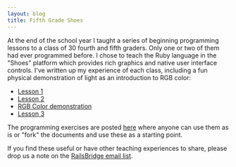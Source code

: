 ```yaml
---
layout: blog
title: Fifth Grade Shoes
---
```

At the end of the school year I taught a series of beginning programming lessons to a class of 30 fourth and fifth graders.  Only one or two of them had ever programmed before.  I chose to teach the Ruby language in the "Shoes" platform which provides rich graphics and native user interface controls. I've written up my experience of each class, including a fun physical demonstration of light as an introduction to RGB color: 
* [Lesson 1](http://www.ultrasaurus.com/sarahblog/2009/05/teaching-ruby-to-kids-first-lesson/)
* [Lesson 2](http://www.ultrasaurus.com/sarahblog/2009/05/teaching-kids-to-code-lesson-2/)
* [RGB Color demonstration](http://www.ultrasaurus.com/sarahblog/2009/05/on-understanding-rgb-color/)
* [Lesson 3](http://www.ultrasaurus.com/sarahblog/2009/05/teaching-kids-to-code-lesson-3/)

The programming exercises are posted [here](http://teachingkids.railsbridge.org/lessons.html) where anyone can use them as is or "fork" the documents and use these as a starting point.

If you find these useful or have other teaching experiences to share, please drop us a note on the [RailsBridge email list](http://groups.google.com/group/railsbridge).
